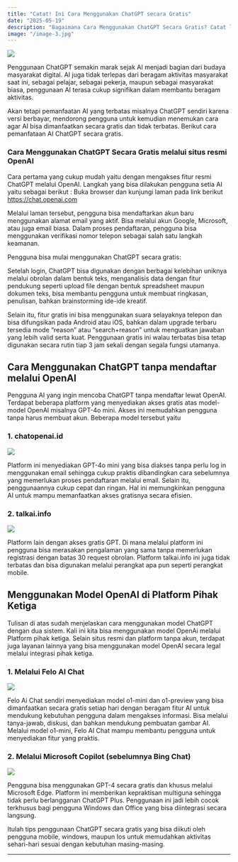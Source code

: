 ```yaml
---
title: "Catat! Ini Cara Menggunakan ChatGPT secara Gratis"
date: "2025-05-19"
description: "Bagaimana Cara Menggunakan ChatGPT Secara Gratis? Catat lewat Artikel Ini"
image: "/image-3.jpg"
---
```


<img src="/chatgpt-gambar.jpg">

Penggunaan ChatGPT semakin marak sejak AI menjadi bagian dari budaya masyarakat digital. AI juga tidak terlepas dari beragam aktivitas masyarakat saat ini, sebagai pelajar, sebagai pekerja, maupun sebagai masyarakat biasa, penggunaan AI terasa cukup signifikan dalam membantu beragam aktivitas. 

Akan tetapi pemanfaatan AI yang terbatas misalnya ChatGPT sendiri karena versi berbayar, mendorong pengguna untuk kemudian menemukan cara agar AI bisa dimanfaatkan secara gratis dan tidak terbatas. Berikut cara pemanfataan AI ChatGPT secara gratis. 

### Cara Menggunakan ChatGPT Secara Gratis melalui situs resmi OpenAI 

Cara pertama yang cukup mudah yaitu dengan mengakses fitur resmi ChatGPT melalui OpenAI. Langkah yang bisa dilakukan pengguna setia AI yaitu sebagai berikut :
Buka browser dan kunjungi laman pada link berikut  https://chat.openai.com

Melalui laman tersebut, pengguna bisa mendaftarkan akun baru menggunakan alamat email yang aktif. Bisa melalui akun Google, Microsoft, atau juga email biasa. Dalam proses pendaftaran, pengguna bisa menggunakan verifikasi nomor telepon sebagai salah satu langkah keamanan. 

Pengguna bisa mulai menggunakan ChatGPT secara gratis:

Setelah login,  ChatGPT bisa digunakan dengan berbagai kelebihan uniknya melalui obrolan dalam bentuk teks, menganalisis data dengan fitur pendukung seperti upload file dengan bentuk spreadsheet maupun dokumen teks, bisa membantu pengguna untuk membuat ringkasan, penulisan, bahkan brainstorming ide-ide kreatif. 

Selain itu, fitur gratis ini bisa menggunakan suara selayaknya telepon dan bisa difungsikan pada Android atau iOS, bahkan dalam upgrade terbaru tersedia mode “reason” atau “search+reason” untuk menguatkan jawaban yang lebih valid serta kuat. Penggunaan gratis ini walau terbatas bisa tetap digunakan secara rutin tiap 3 jam sekali dengan segala fungsi utamanya. 

## Cara Menggunakan ChatGPT tanpa mendaftar melalui OpenAI 

Pengguna AI yang ingin mencoba ChatGPT tanpa mendaftar lewat OpenAI. Terdapat beberapa platform yang menyediakan akses gratis atas model-model OpenAI misalnya GPT-4o mini. Akses ini memudahkan pengguna tanpa harus membuat akun. Beberapa model tersebut yaitu 

### 1. chatopenai.id

<img src="/tutorial-chat-gpt-tanpa-akun.png">

Platform ini menyediakan GPT-4o mini yang bisa diakses tanpa perlu log in menggunakan email sehingga cukup praktis dibandingkan cara sebelumnya yang memerlukan proses pendaftaran melalui email. Selain itu, penggunaannya cukup cepat dan ringan. Hal ini memungkinkan pengguna AI untuk mampu memanfaatkan akses gratisnya secara efisien.


### 2. talkai.info 

<img src="/tutorial-chat-gpt-tanpa-akun-kedua.png">

Platform lain dengan akses gratis GPT. Di mana melalui platform ini pengguna bisa merasakan pengalaman yang sama tanpa memerlukan registrasi dengan batas 30 request obrolan. Platform talkai.info ini juga tidak terbatas dan bisa digunakan melalui perangkat apa pun seperti perangkat mobile. 

## Menggunakan Model OpenAI di Platform Pihak Ketiga
Tulisan di atas sudah menjelaskan cara menggunakan model ChatGPT dengan dua sistem. Kali ini kita bisa menggunakan model OpenAi melalui Platform pihak ketiga. Selain situs resmi dan platform tanpa akun, terdapat juga layanan lainnya yang bisa menggunakan model OpenAI secara legal melalui integrasi pihak ketiga. 

### 1. Melalui Felo AI Chat 

<img src="/felo-chat-ai.png">

Felo Ai Chat sendiri menyediakan model o1-mini dan o1-preview yang bisa dimanfaatkan secara gratis setiap hari dengan beragam fitur AI untuk mendukung kebutuhan pengguna dalam mengakses informasi. Bisa melalui tanya-jawab, diskusi, dan bahkan mendukung pembuatan gambar AI. Melalui model o1-mini, Felo AI Chat mampu membantu pengguna untuk menyediakan fitur yang praktis. 

### 2. Melalui Microsoft Copilot (sebelumnya Bing Chat)

<img src="/microsoft-copilot.png">

Pengguna bisa menggunakan GPT-4 secara gratis dan khusus melalui Microsoft Edge. Platform ini memberikan kepraktisan multiguna sehingga tidak perlu berlangganan ChatGPT Plus. Penggunaan ini jadi lebih cocok terkhusus bagi pengguna Windows dan Office yang bisa diintegrasi secara langsung. 

Itulah tips penggunaan ChatGPT secara gratis yang bisa diikuti oleh pengguna mobile, windows, maupun Ios untuk memudahkan aktivitas sehari-hari sesuai dengan kebutuhan masing-masing. 


---
